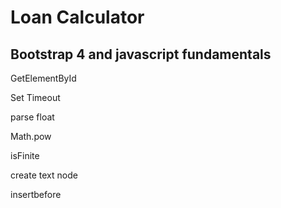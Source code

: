 # Loan Calculator

## Bootstrap 4 and javascript fundamentals

GetElementById

Set Timeout

parse float

Math.pow

isFinite

create text node

insertbefore